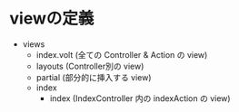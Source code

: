 # viewの定義

* views
  * index.volt (全ての Controller & Action の view)
  * layouts (Controller別の view)
  * partial (部分的に挿入する view)
  * index
    * index (IndexController 内の indexAction の view)